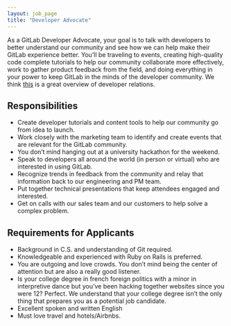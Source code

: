 ```yaml
---
layout: job_page
title: "Developer Advocate"
---
```


As a GitLab Developer Advocate, your goal is to talk with developers to better understand our community and see how we can help make their GitLab experience better. You’ll be traveling to events, creating high-quality code complete tutorials to help our community collaborate more effectively, work to gather product feedback from the field, and doing everything in your power to keep GitLab in the minds of the developer community. We think [this](http://www.leggetter.co.uk/2016/02/03/defining-developer-relations.html) is a great overview of developer relations.

## Responsibilities

* Create developer tutorials and content tools to help our community go from idea to launch.
* Work closely with the marketing team to identify and create events that are relevant for the GitLab community.
* You don’t mind hanging out at a university hackathon for the weekend.
* Speak to developers all around the world (in person or virtual) who are interested in using GitLab.
* Recognize trends in feedback from the community and relay that information back to our engineering and PM team.
* Put together technical presentations that keep attendees engaged and interested.
* Get on calls with our sales team and our customers to help solve a complex problem.

## Requirements for Applicants

* Background in C.S. and understanding of Git required.
* Knowledgeable and experienced with Ruby on Rails is preferred.
* You are outgoing and love crowds. You don’t mind being the center of attention but are also a really good listener.
* Is your college degree in french foreign politics with a minor in interpretive dance but you’ve been hacking together websites since you were 12? Perfect. We understand that your college degree isn’t the only thing that prepares you as a potential job candidate.
* Excellent spoken and written English
* Must love travel and hotels/Airbnbs.
